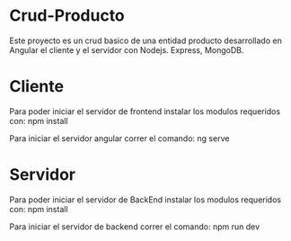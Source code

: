# Crud-Producto

Este proyecto es un crud basico de una entidad producto desarrollado en Angular el cliente y el servidor con Nodejs.  Express, MongoDB.

# Cliente
Para poder iniciar el servidor de frontend instalar los modulos requeridos con:
npm install

Para iniciar el servidor angular correr el comando:
ng serve

# Servidor
Para poder iniciar el servidor de BackEnd instalar los modulos requeridos con:
npm install

Para iniciar el servidor de backend correr el comando:
npm run dev
